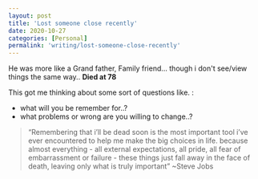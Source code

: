 ```yaml
---
layout: post
title: 'Lost someone close recently'
date: 2020-10-27
categories: [Personal]
permalink: 'writing/lost-someone-close-recently'
---
```



He was more like a Grand father, Family friend... though i don't see/view things the same way.. **Died at 78**


This got me thinking about some sort of questions like. :

* what will you be remember for..?
* what problems or wrong are you willing to change..?


> “Remembering that i’ll be dead soon is the most important tool i’ve ever encountered to help me make the big choices in life. because almost everything - all external expectations, all pride, all fear of embarrassment or failure - these things just fall away in the face of death, leaving only what is truly important”
~Steve Jobs
